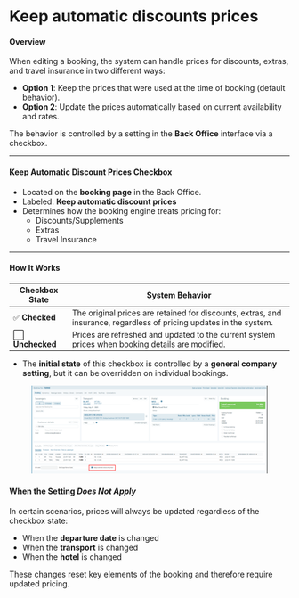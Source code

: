 # Keep automatic discounts prices

#### **Overview**

When editing a booking, the system can handle prices for discounts, extras, and travel insurance in two different ways:

* **Option 1**: Keep the prices that were used at the time of booking (default behavior).
* **Option 2**: Update the prices automatically based on current availability and rates.

The behavior is controlled by a setting in the **Back Office** interface via a checkbox.

***

#### **Keep Automatic Discount Prices Checkbox**

* Located on the **booking page** in the Back Office.
* Labeled: **Keep automatic discount prices**
* Determines how the booking engine treats pricing for:
  * Discounts/Supplements
  * Extras
  * Travel Insurance

***

#### **How It Works**

| Checkbox State  | System Behavior                                                                                                     |
| --------------- | ------------------------------------------------------------------------------------------------------------------- |
| ✅ **Checked**   | The original prices are retained for discounts, extras, and insurance, regardless of pricing updates in the system. |
| ⬜ **Unchecked** | Prices are refreshed and updated to the current system prices when booking details are modified.                    |

* The **initial state** of this checkbox is controlled by a **general company setting**, but it can be overridden on individual bookings.

<figure><img src="../../.gitbook/assets/image (1) (1) (1) (1) (1) (1) (1) (1) (1) (1) (1) (1) (1) (1) (1) (1) (1) (1) (1) (1) (1) (1) (1) (1) (1) (1) (1) (1) (1) (1) (1) (1) (1) (1) (1) (1) (1) (1) (1) (1) (1) (1) (1) (1) (1) (1) (1) (1) (1) (1) (1) (1) (1) (1) (1) (1) (1) (1) (1) (1)   (6).png" alt=""><figcaption></figcaption></figure>

#### **When the Setting&#x20;**_**Does Not Apply**_

In certain scenarios, prices will always be updated regardless of the checkbox state:

* When the **departure date** is changed
* When the **transport** is changed
* When the **hotel** is changed

These changes reset key elements of the booking and therefore require updated pricing.
